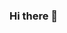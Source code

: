 ### Hi there 👋

<!--
**marcvernet31/marcvernet31** is a ✨ _special_ ✨ repository because its `README.md` (this file) appears on your GitHub profile.

Hey, I'm Marc! I’m a Data Science and Engineer, always looking for opportunities to apply my knowledge to solve real world problems.


- 🎓 Currently studying at [UPC](https://www.upc.edu/ca)
- 🔭 Skills: Python, R, C++, SQL, Distributed systems and Databases

Reach me at [linkedin](https://www.linkedin.com/in/marc-vernet/)

